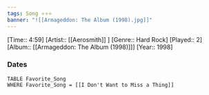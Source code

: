 ```yaml
---
tags: Song ⭐⭐⭐ 
banner: "![[Armageddon: The Album (1998).jpg]]"
---
```

[Time:: 4:59]
[Artist:: [[Aerosmith]] ]
[Genre:: Hard Rock]
[Played:: 2]
[Album:: [[Armageddon: The Album (1998)]]]
[Year:: 1998]
### Dates
````dataview
TABLE Favorite_Song
WHERE Favorite_Song = [[I Don't Want to Miss a Thing]]
````